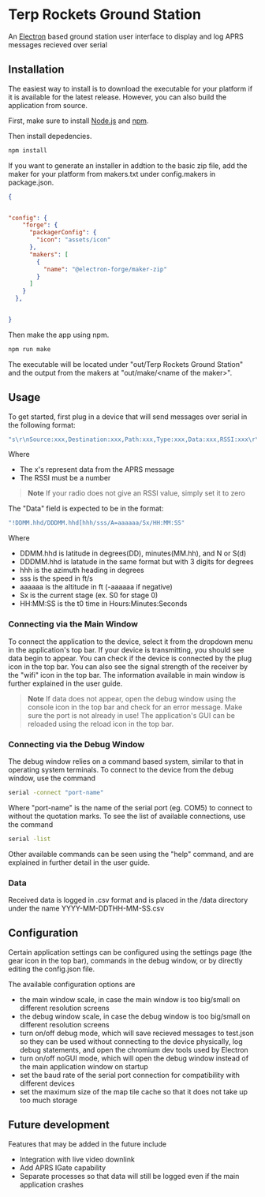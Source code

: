 # Terp Rockets Ground Station
An [Electron](https://www.electronjs.org/) based ground station user interface to display and log APRS messages recieved over serial

## Installation
The easiest way to install is to download the executable for your platform if it is available for the latest release. However, you can also build the application from source.

First, make sure to install [Node.js](https://nodejs.org/en/) and [npm](https://www.npmjs.com/).

Then install depedencies.
```bash
npm install 
```

If you want to generate an installer in addtion to the basic zip file, add the maker for your platform from makers.txt under config.makers in package.json.
```json
{


"config": {
    "forge": {
      "packagerConfig": {
        "icon": "assets/icon"
      },
      "makers": [
        {
          "name": "@electron-forge/maker-zip"
        }
      ]
    }
  },


}
```

Then make the app using npm.
```bash
npm run make
```

The executable will be located under "out/Terp Rockets Ground Station" and the output from the makers at "out/make/\<name of the maker\>".

## Usage
To get started, first plug in a device that will send messages over serial in the following format:

```javascript
"s\r\nSource:xxx,Destination:xxx,Path:xxx,Type:xxx,Data:xxx,RSSI:xxx\r\ne\r\n"
```
Where
- The x's represent data from the APRS message
- The RSSI must be a number
>**Note**
> If your radio does not give an RSSI value, simply set it to zero

The "Data" field is expected to be in the format:
```javascript
"!DDMM.hhd/DDDMM.hhd[hhh/sss/A=aaaaaa/Sx/HH:MM:SS"
```
Where
- DDMM.hhd is latitude in degrees(DD), minutes(MM.hh), and N or S(d)
- DDDMM.hhd is latatude in the same format but with 3 digits for degrees
- hhh is the azimuth heading in degrees
- sss is the speed in ft/s
- aaaaaa is the altitude in ft (-aaaaaa if negative)
- Sx is the current stage (ex. S0 for stage 0)
- HH:MM:SS is the t0 time in Hours:Minutes:Seconds

### Connecting via the Main Window

To connect the application to the device, select it from the dropdown menu in the application's top bar. If your device is transmitting, you should see data begin to appear. You can check if the device is connected by the plug icon in the top bar. You can also see the signal strength of the receiver by the "wifi" icon in the top bar. The information available in main window is further explained in the user guide.

>**Note**
>If data does not appear, open the debug window using the console icon in the top bar and check for an error message. Make sure the port is not already in use!
>The application's GUI can be reloaded using the reload icon in the top bar.

### Connecting via the Debug Window

The debug window relies on a command based system, similar to that in operating system terminals. To connect to the device from the debug window, use the command

```bash
serial -connect "port-name"
```

Where "port-name" is the name of the serial port (eg. COM5) to connect to without the quotation marks. To see the list of available connections, use the command

```bash
serial -list
```

Other available commands can be seen using the "help" command, and are explained in further detail in the user guide.

### Data
Received data is logged in .csv format and is placed in the /data directory under the name YYYY-MM-DDTHH-MM-SS.csv

## Configuration
Certain application settings can be configured using the settings page (the gear icon in the top bar), commands in the debug window, or by directly editing the config.json file.

The available configuration options are
- the main window scale, in case the main window is too big/small on different resolution screens
- the debug window scale, in case the debug window is too big/small on different resolution screens
- turn on/off debug mode, which will save recieved messages to test.json so they can be used without connecting to the device physically, log debug statements, and open the chromium dev tools used by Electron
- turn on/off noGUI mode, which will open the debug window instead of the main application window on startup
- set the baud rate of the serial port connection for compatibility with different devices
- set the maximum size of the map tile cache so that it does not take up too much storage

## Future development

Features that may be added in the future include
- Integration with live video downlink
- Add APRS IGate capability
- Separate processes so that data will still be logged even if the main application crashes